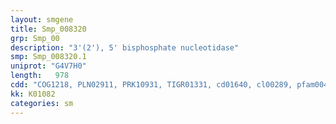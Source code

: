 ```yaml
---
layout: smgene
title: Smp_008320
grp: Smp_00
description: "3'(2'), 5' bisphosphate nucleotidase"
smp: Smp_008320.1
uniprot: "G4V7H0"
length:   978
cdd: "COG1218, PLN02911, PRK10931, TIGR01331, cd01640, cl00289, pfam00459"
kk: K01082
categories: sm
---
```

